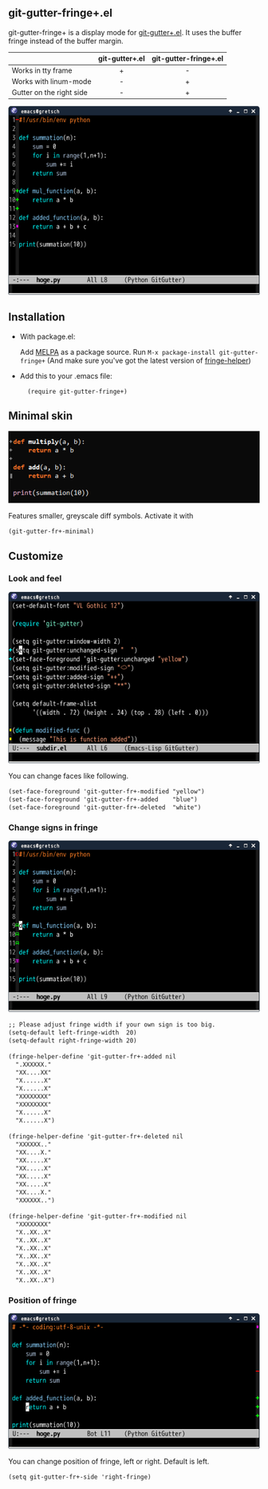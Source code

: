 ## git-gutter-fringe+.el

git-gutter-fringe+ is a display mode for
[git-gutter+.el](https://github.com/nonsequitur/git-gutter-plus).
It uses the buffer fringe instead of the buffer margin.

|                          | git-gutter+.el | git-gutter-fringe+.el |
|:-------------------------|:-------------:|:--------------------:|
| Works in tty frame       | +             | -                    |
| Works with linum-mode    | -             | +                    |
| Gutter on the right side | -             | +                    |

![git-gutter-fringe.el](images/git-gutter-fringe.png)

## Installation

* With package.el:

  Add  [MELPA](https://github.com/milkypostman/melpa.git) as a package source.
  Run `M-x package-install git-gutter-fringe+`
  (And make sure you've got the latest version of
  [fringe-helper](http://www.emacswiki.org/emacs/FringeHelper))

* Add this to your .emacs file:

        (require git-gutter-fringe+)

## Minimal skin

![git-gutter-fringe-minimal](images/git-gutter-fringe-minimal.png)

Features smaller, greyscale diff symbols. Activate it with

    (git-gutter-fr+-minimal)

## Customize

### Look and feel

![git-gutter-fringe-customize](images/git-gutter-fringe-customize.png)

You can change faces like following.

```elisp
(set-face-foreground 'git-gutter-fr+-modified "yellow")
(set-face-foreground 'git-gutter-fr+-added    "blue")
(set-face-foreground 'git-gutter-fr+-deleted  "white")
```

### Change signs in fringe

![git-gutter-fringe-change-signs](images/git-gutter-fringe-change-signs.png)

```elisp
;; Please adjust fringe width if your own sign is too big.
(setq-default left-fringe-width  20)
(setq-default right-fringe-width 20)

(fringe-helper-define 'git-gutter-fr+-added nil
  ".XXXXXX."
  "XX....XX"
  "X......X"
  "X......X"
  "XXXXXXXX"
  "XXXXXXXX"
  "X......X"
  "X......X")

(fringe-helper-define 'git-gutter-fr+-deleted nil
  "XXXXXX.."
  "XX....X."
  "XX.....X"
  "XX.....X"
  "XX.....X"
  "XX.....X"
  "XX....X."
  "XXXXXX..")

(fringe-helper-define 'git-gutter-fr+-modified nil
  "XXXXXXXX"
  "X..XX..X"
  "X..XX..X"
  "X..XX..X"
  "X..XX..X"
  "X..XX..X"
  "X..XX..X"
  "X..XX..X")
```

### Position of fringe

![git-gutter-fringe-right](images/git-gutter-fringe-right.png)

You can change position of fringe, left or right. Default is left.

```elisp
(setq git-gutter-fr+-side 'right-fringe)
```

